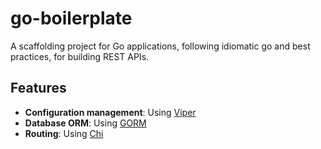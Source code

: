 # go-boilerplate

A scaffolding project for Go applications, following idiomatic go and best practices, for building REST APIs.

## Features

- **Configuration management**: Using [Viper](https://github.com/spf13/viper)
- **Database ORM**: Using [GORM](https://github.com/go-gorm/gorm)
- **Routing**: Using [Chi](https://github.com/go-chi/chi)